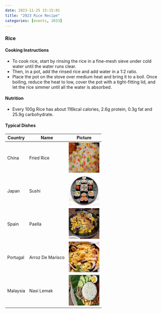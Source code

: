 ```yaml
---
date: 2023-11-25 15:15:01
title: "2023 Rice Recipe"
categories: [events, 2033]
---
```


###  Rice ###

#### Cooking Instructions ####
- To cook rice, start by rinsing the rice in a fine-mesh sieve under cold water until the water runs clear.
- Then, in a pot, add the rinsed rice and add water in a 1:2 ratio.
- Place the pot on the stove over medium heat and bring it to a boil. Once boiling, reduce the heat to low, cover the pot with a tight-fitting lid, and let the rice simmer until all the water is absorbed.

#### Nutrition ####
- Every 100g Rice has about 116kcal calories, 2.6g protein, 0.3g fat and 25.9g carbohydrate.

#### Typical Dishes ####
| Country  | Name             | Picture                                          |
| -------- | ---------------- | ------------------------------------------------ |
| China    | Fried Rice       | <img src="/img/China-Rice.png" width="100px">    |
| Japan    | Sushi            | <img src="/img/Japan-Rice.png" width="100px">    |
| Spain    | Paella           | <img src="/img/Spain-Rice.png" width="100px">    |
| Portugal | Arroz De Marisco | <img src="/img/Portugal-Rice.png" width="100px"> |
| Malaysia | Nasi Lemak       | <img src="/img/Malaysia-Rice.png" width="100px"> |